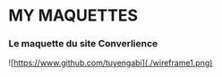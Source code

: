 # MY MAQUETTES

### Le maquette du site Converlience
![https://www.github.com/tuyengabi](./wireframe1.png)
